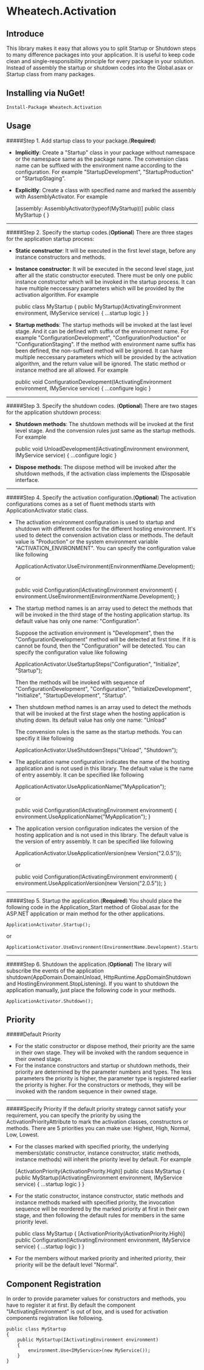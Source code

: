 Wheatech.Activation
===================
Introduce
--------
This library makes it easy that allows you to split Startup or Shutdown steps to many difference packages into your application.
It is useful to keep code clean and single-responsibility principle for every package in your solution.
Instead of assembly the startup or shutdown codes into the Global.asax or Startup class from many packages.

Installing via NuGet!
---------------------
    Install-Package Wheatech.Activation
Usage
------
#####Step 1. Add startup class to your package.(**Required**)
* **Implicitly**: Create a "Startup" class in your package without namespace or the namespace same as the package name.
  The convension class name can be suffixed with the environment name according to the configuration. For example
  "StartupDevelopment", "StartupProduction" or "StartupStaging".
* **Explicitly**: Create a class with specified name and marked the assembly with AssemblyActivator. For example

    [assembly: AssemblyActivator(typeof(MyStartup))]
    public class MyStartup
    {
    }

---------------------------------------------------------------------

#####Step 2. Specify the startup codes.(**Optional**)
There are three stages for the application startup process:

* **Static constructor**: It will be executed in the first level stage, before any instance constructors and methods.
* **Instance constructor**: It will be executed in the second level stage, just after all the static constructor executed.
  There must be only one public instance constructor which will be invoked in the startup process.
  It can have multiple neccessary parameters which will be provided by the activation algorithm. For example

    public class MyStartup
    {
        public MyStartup(IActivatingEnvironment environment, IMyService service)
        {
            ...startup logic
        }
    }

* **Startup methods**: The startup methods will be invoked at the last level stage. And it can be defined with suffix of the environment name.
  For example "ConfigurationDevelopment", "ConfigurationProduction" or "ConfigurationStaging".
  If the method with environment name suffix has been defined, the non-suffixed method will be ignored.
  It can have multiple neccessary parameters which will be provided by the activation algorithm, and the return value will be ignored. 
  The static method or instance method are all allowed.
  For example

    public void ConfigurationDevelopment(IActivatingEnvironment environment, IMyService service)
    {
        ...configure logic
    }

---------------------------------------------------------------------

#####Step 3. Specify the shutdown codes. (**Optional**)
There are two stages for the application shutdown process:

* **Shutdown methods**: The shutdown methods will be invoked at the first level stage. And the convension rules just same as the startup methods. For example

    public void UnloadDevelopment(IActivatingEnvironment environment, IMyService service)
    {
        ...configure logic
    }

* **Dispose methods**: The dispose method will be invoked after the shutdown methods, if the activation class implements the IDisposable interface.

------------------------------------------------------------

#####Step 4. Specify the activation configuration.(**Optional**)
The activation configurations comes as a set of fluent methods starts with ApplicationActivator static class.

* The activation environment configuration is used to startup and shutdown with different codes for the different hosting environment. 
  It's used to detect the convension activation class or methods. The default value is "Production" or the system environment variable "ACTIVATION_ENVIRONMENT". 
  You can specify the configuration value like following

    ApplicationActivator.UseEnvironment(EnvironmentName.Development);

  or

    public void Configuration(IActivatingEnvironment environment)
    {
        environment.UseEnvironment(EnvironmentName.Development);
    }

* The startup method names is an array used to detect the methods that will be invoked in the third stage of the hosting application startup. 
  Its default value has only one name: "Configuration". 

  Suppose the activation environment is "Development", then the "ConfigurationDevelopment" method will be detected at first time.
  If it is cannot be found, then the "Configuration" will be detected. You can specify the configuration value like following

    ApplicationActivator.UseStartupSteps("Configuration", "Initialize", "Startup");
  
  Then the methods will be invoked with sequence of "ConfigurationDevelopment", "Configuration", "InitializeDevelopment", "Initialize", "StartupDevelopment", "Startup".

* Then shutdown method names is an array used to detect the methods that will be invoked at the first stage when the hosting application is shuting down.
  Its default value has only one name: "Unload"
 
  The convension rules is the same as the startup methods. You can specifiy it like following
    
    ApplicationActivator.UseShutdownSteps("Unload", "Shutdown");

* The application name configuration indicates the name of the hosting application and is not used in this library. 
  The default value is the name of entry assembly. It can be specified like following
    
    ApplicationActivator.UseApplicationName("MyApplication");

  or

    public void Configuration(IActivatingEnvironment environment)
    {
        environment.UseApplicationName("MyApplication");
    }

* The application version configuration indicates the version of the hosting application and is not used in this library.
  The default value is the version of entry assembly. It can be specified like following

    ApplicationActivator.UseApplicationVersion(new Version("2.0.5"));

  or
  
    public void Configuration(IActivatingEnvironment environment)
    {
        environment.UseApplicationVersion(new Version("2.0.5"));
    }

------------------------------------------------------------

#####Step 5. Startup the application.(**Required**)
You should place the following code in the Application_Start method of Global.asax for the ASP.NET application or main method for the other applications.
    
    ApplicationActivator.Startup();

or

    ApplicationActivator.UseEnvironment(EnvironmentName.Development).Startup();

------------------------------------------------

#####Step 6. Shutdown the application.(**Optional**)
The library will subscribe the events of the application shutdown(AppDomain.DomainUnload, HttpRuntime.AppDomainShutdown and HostingEnvironment.StopListening).
If you want to shutdown the application manually, just place the following code in your methods.

    ApplicationActivator.Shutdown();

Priority
-----------
#####Default Priority
* For the static constructor or dispose method, their priority are the same in their own stage. They will be invoked with the random sequence in their owned stage.
* For the instance constructors and startup or shutdown methods, their priority are determined by the parameter numbers and types. 
  The less parameters the priority is higher, the parameter type is registered earlier the priority is higher.
  For the constructors or methods, they will be invoked with the random sequence in their owned stage.

------------------------------------------------

#####Specify Priority
If the default priority strategy cannot satisfy your requirement, 
you can specify the priority by using the ActivationPriorityAttribute to mark the activation classes, constructors or methods.
There are 5 priorities you can make use: Highest, High, Normal, Low, Lowest.
* For the classes marked with specified priority, the underlying members(static constructor, instance constructor, static methods, instance methods) will inherit
  the priority level by default. For example

    [ActivationPriority(ActivationPriority.High)]
    public class MyStartup
    {
        public MyStartup(IActivatingEnvironment environment, IMyService service)
        {
            ...startup logic
        }
    }
    
* For the static constructor, instance constructor, static methods and instance methods marked with specified priority, the invocation sequence will be reordered by
  the marked priority at first in their own stage, and then following the default rules for members in the same priority level.

    public class MyStartup
    {
        [ActivationPriority(ActivationPriority.High)]
        public Configuration(IActivatingEnvironment environment, IMyService service)
        {
            ...startup logic
        }
    }

* For the members without marked priority and inherited priority, their priority will be the default level "Normal".

Component Registration
----------------------
In order to provide parameter values for constructors and methods, you have to register it at first. 
By default the component "IActivatingEnvironment" is out of box, and is used for activation components registration like following.

    public class MyStartup
    {
        public MyStartup(IActivatingEnvironment environment)
        {
            environment.Use<IMyService>(new MyService());
        }
    }
